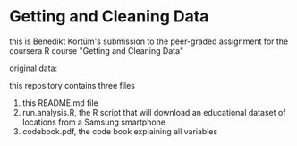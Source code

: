 # Getting and Cleaning Data
this is Benedikt Kortüm's submission to the peer-graded assignment for the coursera R course "Getting and Cleaning Data"

original data: 

this repository contains three files
  1. this README.md file
  2. run.analysis.R, the R script that will download an educational dataset of locations from a Samsung smartphone
  3. codebook.pdf, the code book explaining all variables 

